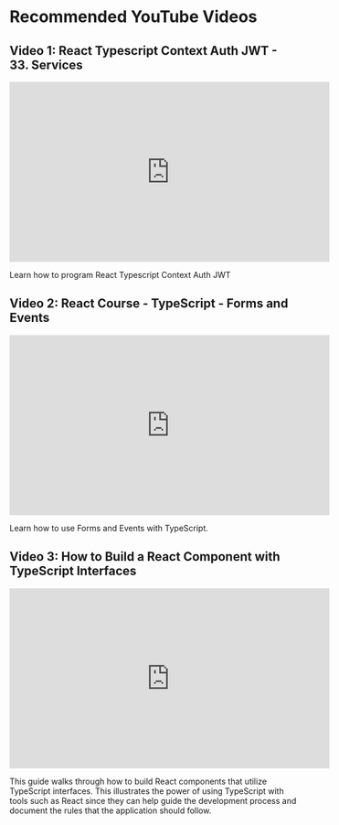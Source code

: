 # Recommended YouTube Videos

## Video 1: React Typescript Context Auth JWT - 33. Services

<iframe width="560" height="315" src="https://www.youtube.com/watch?v=ZEB3VCbXQHA&list=PL82C6-O4XrHcJhPkcWkzFnjEBiAtpWGrw" frameborder="0" allowfullscreen></iframe>

Learn how to program React Typescript Context Auth JWT

## Video 2: React Course - TypeScript - Forms and Events

<iframe width="560" height="315" src="https://www.youtube.com/watch?v=U5662baGfRM" frameborder="0" allowfullscreen></iframe>

Learn how to use Forms and Events with TypeScript.

## Video 3: How to Build a React Component with TypeScript Interfaces

<iframe width="560" height="315" src="https://www.youtube.com/watch?v=bbD-W3tVYs0" frameborder="0" allowfullscreen></iframe>

This guide walks through how to build React components that utilize TypeScript interfaces. This illustrates the power of using TypeScript with tools such as React since they can help guide the development process and document the rules that the application should follow.
